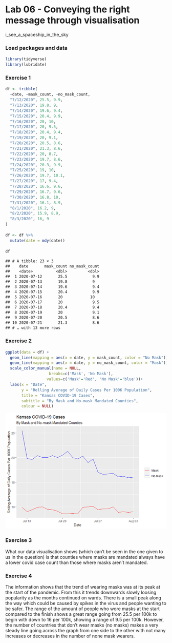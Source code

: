 Lab 06 - Conveying the right message through visualisation
================
i_see_a\_spaceship_in_the_sky

### Load packages and data

``` r
library(tidyverse) 
library(lubridate)
```

### Exercise 1

``` r
df <- tribble(
  ~date, ~mask_count, ~no_mask_count,
  "7/12/2020", 25.5, 9.9,
  "7/13/2020", 19.8, 9,
  "7/14/2020", 19.6, 9.4,
  "7/15/2020", 20.4, 9.9,
  "7/16/2020", 20, 10,
  "7/17/2020", 20, 9.5,
  "7/18/2020", 20.4, 9.4,
  "7/19/2020", 20, 9.1,
  "7/20/2020", 20.5, 8.6,
  "7/21/2020", 21.3, 8.6,
  "7/22/2020", 20, 8.7,
  "7/23/2020", 19.7, 8.6,
  "7/24/2020", 20.3, 9.9,
  "7/25/2020", 19, 10,
  "7/26/2020", 19.7, 10.1,
  "7/27/2020", 17, 9.4,
  "7/28/2020", 16.6, 9.6,
  "7/29/2020", 16.7, 9.6,
  "7/30/2020", 16.8, 10,
  "7/31/2020", 16.1, 8.9,
  "8/1/2020", 16.2, 9,
  "8/2/2020", 15.9, 8.9,
  "8/3/2020", 16, 9
)

df <- df %>%
  mutate(date = mdy(date))

df
```

    ## # A tibble: 23 × 3
    ##    date       mask_count no_mask_count
    ##    <date>          <dbl>         <dbl>
    ##  1 2020-07-12       25.5           9.9
    ##  2 2020-07-13       19.8           9  
    ##  3 2020-07-14       19.6           9.4
    ##  4 2020-07-15       20.4           9.9
    ##  5 2020-07-16       20            10  
    ##  6 2020-07-17       20             9.5
    ##  7 2020-07-18       20.4           9.4
    ##  8 2020-07-19       20             9.1
    ##  9 2020-07-20       20.5           8.6
    ## 10 2020-07-21       21.3           8.6
    ## # … with 13 more rows

### Exercise 2

``` r
ggplot(data = df) +
  geom_line(mapping = aes(x = date, y = mask_count, color = "No Mask"))+
  geom_line(mapping = aes(x = date, y = no_mask_count, color = "Mask")) +
  scale_color_manual(name = NULL,
                   breaks=c('Mask', 'No Mask'),
                  values=c('Mask'='Red', 'No Mask'='blue'))+
  labs(x = "Date", 
       y = "Rolling Average of Daily Cases Per 100K Population",
       title = "Kansas COVID-19 Cases",
       subtitle = "By Mask and No-mask Mandated Counties",
       colour = NULL)
```

![](lab-06_files/figure-gfm/better-viz-1.png)<!-- -->

### Exercise 3

What our data visualisation shows (which can’t be seen in the one given
to us in the question) is that counties where masks are mandated always
have a lower covid case count than those where masks aren’t mandated.

### Exercise 4

The information shows that the trend of wearing masks was at its peak at
the start of the pandemic. From this it trends downwards slowly loosing
popularity as the months continued on wards. There is a small peak along
the way which could be caused by spikes in the virus and people wanting
to be safer. The range of the amount of people who wore masks at the
start compared to the finish shows a great range going from 25.5 per
100k to begin with down to 16 per 100k, showing a range of 9.5 per 100k.
However, the number of countries that don’t wear masks (no masks) makes
a very steady line going across the graph from one side to the other
with not many increases or decreases in the number of none mask wearers.

